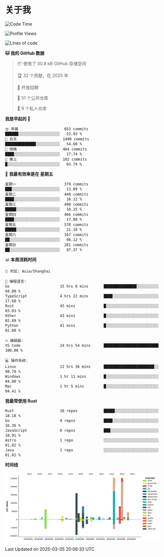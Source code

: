 # 关于我

<!--START_SECTION:waka-->
![Code Time](http://img.shields.io/badge/Code%20Time-3%2C526%20hrs%2046%20mins-blue)

![Profile Views](http://img.shields.io/badge/%E4%B8%AA%E4%BA%BA%E8%B5%84%E6%96%99%E8%A7%82%E7%9C%8B%E6%AC%A1%E6%95%B0-0-blue)

![Lines of code](https://img.shields.io/badge/%E4%BB%8E%E3%80%8CHello%20World%E3%80%8D%E8%B5%B7%E6%88%91%E5%B7%B2%E7%BB%8F%E5%86%99%E4%BA%86-1.1%20million%20%E8%A1%8C%E4%BB%A3%E7%A0%81-blue)

**🐱 我的 GitHub 数据** 

> 📦  使用了 30.8 kB GitHub 存储空间 
 > 
> 🏆 32 个贡献，在 2025 年
 > 
> 💼 开放招聘
 > 
> 📜 51 个公共仓库 
 > 
> 🔑 9 个私人仓库 
 > 
**我是早起的 🐤** 

```text
🌞 早晨                     653 commits         ██████░░░░░░░░░░░░░░░░░░░   23.93 % 
🌆 白天                     1490 commits        ██████████████░░░░░░░░░░░   54.60 % 
🌃 傍晚                     484 commits         ████░░░░░░░░░░░░░░░░░░░░░   17.74 % 
🌙 晚上                     102 commits         █░░░░░░░░░░░░░░░░░░░░░░░░   03.74 % 
```
📅 **我最有效率是在 星期五** 

```text
星期一                      379 commits         ███░░░░░░░░░░░░░░░░░░░░░░   13.89 % 
星期二                      440 commits         ████░░░░░░░░░░░░░░░░░░░░░   16.12 % 
星期三                      498 commits         █████░░░░░░░░░░░░░░░░░░░░   18.25 % 
星期四                      466 commits         ████░░░░░░░░░░░░░░░░░░░░░   17.08 % 
星期五                      578 commits         █████░░░░░░░░░░░░░░░░░░░░   21.18 % 
星期六                      167 commits         ██░░░░░░░░░░░░░░░░░░░░░░░   06.12 % 
星期日                      201 commits         ██░░░░░░░░░░░░░░░░░░░░░░░   07.37 % 
```


📊 **本周消耗时间** 

```text
🕑︎ 时区: Asia/Shanghai

💬 编程语言: 
Go                       15 hrs 8 mins       ███████████████░░░░░░░░░░   60.80 % 
TypeScript               4 hrs 22 mins       ████░░░░░░░░░░░░░░░░░░░░░   17.60 % 
Rust                     45 mins             █░░░░░░░░░░░░░░░░░░░░░░░░   03.03 % 
Other                    43 mins             █░░░░░░░░░░░░░░░░░░░░░░░░   02.89 % 
Python                   41 mins             █░░░░░░░░░░░░░░░░░░░░░░░░   02.80 % 

🔥 编辑器: 
VS Code                  24 hrs 54 mins      █████████████████████████   100.00 % 

💻 操作系统: 
Linux                    22 hrs 36 mins      ███████████████████████░░   90.79 % 
Windows                  1 hr 11 mins        █░░░░░░░░░░░░░░░░░░░░░░░░   04.80 % 
Mac                      1 hr 5 mins         █░░░░░░░░░░░░░░░░░░░░░░░░   04.41 % 
```

**我最常使用 Rust** 

```text
Rust                     10 repos            █████░░░░░░░░░░░░░░░░░░░░   18.18 % 
Go                       9 repos             ████░░░░░░░░░░░░░░░░░░░░░   16.36 % 
JavaScript               6 repos             ███░░░░░░░░░░░░░░░░░░░░░░   10.91 % 
Astro                    1 repo              ░░░░░░░░░░░░░░░░░░░░░░░░░   01.82 % 
Java                     1 repo              ░░░░░░░░░░░░░░░░░░░░░░░░░   01.82 % 
```



**时间线**

![Lines of Code chart](https://raw.githubusercontent.com/catusax/catusax/master/assets/bar_graph.png)


 Last Updated on 2025-03-05 20:06:33 UTC
<!--END_SECTION:waka-->

